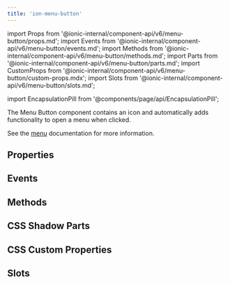 ```yaml
---
title: 'ion-menu-button'
---
```


import Props from '@ionic-internal/component-api/v6/menu-button/props.md';
import Events from '@ionic-internal/component-api/v6/menu-button/events.md';
import Methods from '@ionic-internal/component-api/v6/menu-button/methods.md';
import Parts from '@ionic-internal/component-api/v6/menu-button/parts.md';
import CustomProps from '@ionic-internal/component-api/v6/menu-button/custom-props.mdx';
import Slots from '@ionic-internal/component-api/v6/menu-button/slots.md';

<head>
  <title>Menu Button | ion-menu-button to Open an App Menu on A Page</title>
  <meta
    name="description"
    content="Menu Button is component that automatically creates the icon and functionality to open a menu on an app page. Read to learn more about ion-menu-button."
  />
</head>

import EncapsulationPill from '@components/page/api/EncapsulationPill';

<EncapsulationPill type="shadow" />

The Menu Button component contains an icon and automatically adds functionality to open a menu when clicked.

See the [menu](./menu) documentation for more information.

## Properties

<Props />

## Events

<Events />

## Methods

<Methods />

## CSS Shadow Parts

<Parts />

## CSS Custom Properties

<CustomProps />

## Slots

<Slots />
